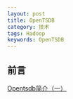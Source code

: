 ```yaml
---
layout: post
title: OpenTSDB
category: 技术
tags: Hadoop
keywords: OpenTSDB
---
```


## 前言 

[Opentsdb简介（一）](http://www.jianshu.com/p/0bafd0168647)


